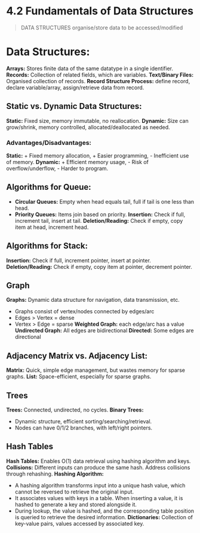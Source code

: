 # 4.2 Fundamentals of Data Structures
>DATA STRUCTURES organise/store data to be accessed/modified
# **Data Structures:**
**Arrays:** Stores finite data of the same datatype in a single identifier.
**Records:** Collection of related fields, which are variables.
**Text/Binary Files:** Organised collection of records.
**Record Structure Process:** define record, declare variable/array, assign/retrieve data from record.
## **Static vs. Dynamic Data Structures:**
**Static:** Fixed size, memory immutable, no reallocation.
**Dynamic:** Size can grow/shrink, memory controlled, allocated/deallocated as needed.
### **Advantages/Disadvantages:**
**Static:** + Fixed memory allocation, + Easier programming, - Inefficient use of memory.
**Dynamic:** + Efficient memory usage, - Risk of overflow/underflow, - Harder to program.
## **Algorithms for Queue:**
- **Circular Queues:** Empty when head equals tail, full if tail is one less than head.
- **Priority Queues:** Items join based on priority.
**Insertion:** Check if full, increment tail, insert at tail.
**Deletion/Reading:** Check if empty, copy item at head, increment head.
## **Algorithms for Stack:**
**Insertion:** Check if full, increment pointer, insert at pointer.
**Deletion/Reading:** Check if empty, copy item at pointer, decrement pointer.
## Graph
**Graphs:** Dynamic data structure for navigation, data transmission, etc.
- Graphs consist of vertex/nodes connected by edges/arc
- Edges > Vertex = dense
- Vertex > Edge = sparse
**Weighted Graph:** each edge/arc has a value
**Undirected Graph:** All edges are bidirectional
**Directed:** Some edges are directional
## **Adjacency Matrix vs. Adjacency List:**
**Matrix:** Quick, simple edge management, but wastes memory for sparse graphs.
**List:** Space-efficient, especially for sparse graphs.
## Trees
**Trees:** Connected, undirected, no cycles.
**Binary Trees:**
- Dynamic structure, efficient sorting/searching/retrieval.
- Nodes can have 0/1/2 branches, with left/right pointers.

## Hash Tables
**Hash Tables:** Enables O(1) data retrieval using hashing algorithm and keys.
**Collisions:** Different inputs can produce the same hash. Address collisions through rehashing.
**Hashing Algorithm:**
- A hashing algorithm transforms input into a unique hash value, which cannot be reversed to retrieve the original input.
- It associates values with keys in a table. When inserting a value, it is hashed to generate a key and stored alongside it.
- During lookup, the value is hashed, and the corresponding table position is queried to retrieve the desired information.
**Dictionaries:** Collection of key-value pairs, values accessed by associated key.